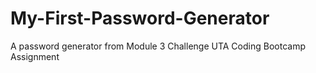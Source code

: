# My-First-Password-Generator
A password generator from Module 3 Challenge UTA Coding Bootcamp Assignment
